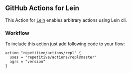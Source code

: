 ## GitHub Actions for Lein

This Action for [Lein](https://leiningen.org/) enables arbitrary actions using Lein cli.

### Workflow

To include this action just add following code to your flow:

```
action "repetitive/actions/repl" {
  uses = "repetitive/actions/repl@master"
  agrs = "version"
}
```